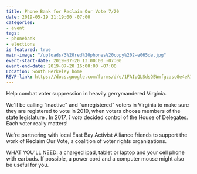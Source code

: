 ```yaml
---
title: Phone Bank for Reclaim Our Vote 7/20
date: 2019-05-19 21:19:00 -07:00
categories:
- event
tags:
- phonebank
- elections
is featured: true
main-image: "/uploads/3%20red%20phones%20copy%202-e065de.jpg"
event-start-date: 2019-07-20 13:00:00 -07:00
event-end-date: 2019-07-20 16:00:00 -07:00
Location: South Berkeley home
RSVP-link: https://docs.google.com/forms/d/e/1FAIpQLSdsQBWmfgzascGe4eR1NP4UCDsGCQ0NzVKZYeJsVKMaz4OoVQ/viewform
---
```


Help combat voter suppression in heavily gerrymandered Virginia.

We'll be calling “inactive” and “unregistered” voters in Virginia to make sure they are registered to vote in 2019, when voters choose members of the state legislature . In 2017, *1 vote* decided control of the House of Delegates. Each voter really matters!

We’re partnering with local East Bay Activist Alliance friends to support the work of Reclaim Our Vote, a coalition of voter rights organizations.

WHAT YOU'LL NEED: a charged ipad, tablet or laptop and your cell phone with earbuds. If possible, a power cord and a computer mouse might also be useful for you.